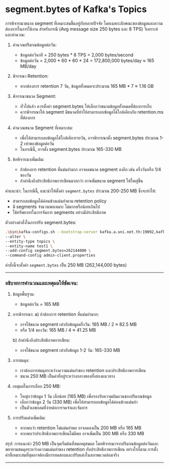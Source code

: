 # segment.bytes of Kafka's Topics

การพิจารณาขนาด segment ที่เหมาะสมขึ้นอยู่กับหลายปัจจัย โดยเฉพาะลักษณะของข้อมูลและความต้องการในการใช้งาน สำหรับกรณี (Avg message size 250 bytes และ 8 TPS) วิเคราะห์และคำนวณ:

1. คำนวณปริมาณข้อมูลต่อวัน:
   * ข้อมูลต่อวินาที = 250 bytes * 8 TPS = 2,000 bytes/second
   * ข้อมูลต่อวัน = 2,000 * 60 * 60 * 24 = 172,800,000 bytes/day ≈ 165 MB/day

2. พิจารณา Retention:
   * หากต้องการ retention 7 วัน, ข้อมูลทั้งหมดจะประมาณ 165 MB * 7 ≈ 1.16 GB

3. พิจารณาขนาด Segment:
   * ทั่วไปแล้ว ควรตั้งค่า segment.bytes ให้เล็กกว่าขนาดข้อมูลทั้งหมดที่ต้องการเก็บ
   * ควรพิจารณาให้ segment มีขนาดที่ทำให้สามารถลบข้อมูลได้ใกล้เคียงกับ retention.ms ที่ต้องการ

4. คำนวณขนาด Segment ที่เหมาะสม:
   * เพื่อให้สามารถลบข้อมูลได้ใกล้เคียงรายวัน, อาจพิจารณาตั้ง segment.bytes ประมาณ 1-2 เท่าของข้อมูลต่อวัน
   * ในกรณีนี้, อาจตั้ง segment.bytes ประมาณ 165-330 MB

5. ข้อพิจารณาเพิ่มเติม:
   * ถ้าต้องการ retention ที่แม่นยำมาก อาจลดขนาด segment ลงอีก เช่น ครึ่งวันหรือ 1/4 ของวัน
   * ถ้าคำนึงถึงประสิทธิภาพการเขียนมากกว่า อาจเพิ่มขนาด segment ให้ใหญ่ขึ้น

คำแนะนำ:
ในกรณีนี้, แนะนำให้ตั้งค่า `segment.bytes` ประมาณ 200-250 MB ซึ่งจะทำให้:
- สามารถลบข้อมูลได้ค่อนข้างแม่นยำตาม retention policy
- มี segments จำนวนพอเหมาะ ไม่มากหรือน้อยเกินไป
- ใช้ทรัพยากรในการจัดการ segments อย่างมีประสิทธิภาพ

ตัวอย่างคำสั่งในการปรับ segment.bytes:

```bash
.\bin\kafka-configs.sh --bootstrap-server kafka.a.uni.net.th:19092,kafka.a.uni.net.th:19093,kafka.a.uni.net.th:19094 \
--alter \
--entity-type topics \
--entity-name test1 \
--add-config segment.bytes=262144000 \
--command-config admin-client.properties
```

คำสั่งนี้จะตั้งค่า `segment.bytes` เป็น 250 MB (262,144,000 bytes)

---

### อธิบายการคำนวณและเหตุผลให้ชัดเจน:

1. ข้อมูลพื้นฐาน:
   - ข้อมูลต่อวัน = 165 MB

2. การพิจารณา:
   a) ถ้าต้องการ retention ที่แม่นยำมาก:
      - อาจใช้ขนาด segment เท่ากับข้อมูลครึ่งวัน: 165 MB / 2 ≈ 82.5 MB
      - หรือ 1/4 ของวัน: 165 MB / 4 ≈ 41.25 MB

   b) ถ้าคำนึงถึงประสิทธิภาพการเขียน:
      - อาจใช้ขนาด segment เท่ากับข้อมูล 1-2 วัน: 165-330 MB

3. การสมดุล:
   - เราต้องการสมดุลระหว่างความแม่นยำของ retention และประสิทธิภาพการเขียน
   - ขนาด 250 MB เป็นค่าที่อยู่ระหว่างกลางของทั้งสองแนวทาง

4. เหตุผลในการเลือก 250 MB:
   - ใหญ่กว่าข้อมูล 1 วัน เล็กน้อย (165 MB) เพื่อรองรับความผันผวนของปริมาณข้อมูล
   - เล็กกว่าข้อมูล 2 วัน (330 MB) เพื่อให้สามารถลบข้อมูลได้ค่อนข้างแม่นยำ
   - เป็นตัวเลขกลมที่ง่ายต่อการจดจำและจัดการ

5. การปรับแต่งเพิ่มเติม:
   - หากพบว่า retention ไม่แม่นยำพอ อาจลดลงเป็น 200 MB หรือ 165 MB
   - หากพบว่าประสิทธิภาพการเขียนไม่ดีพอ อาจเพิ่มเป็น 300 MB หรือ 330 MB

สรุป:
การแนะนำ 250 MB เป็นจุดเริ่มต้นที่สมเหตุสมผล โดยพิจารณาจากปริมาณข้อมูลต่อวันและพยายามสมดุลระหว่างความแม่นยำของ retention กับประสิทธิภาพการเขียน อย่างไรก็ตาม การตั้งค่าที่เหมาะสมที่สุดอาจต้องมีการทดสอบและปรับแต่งในสภาพแวดล้อมจริง

---